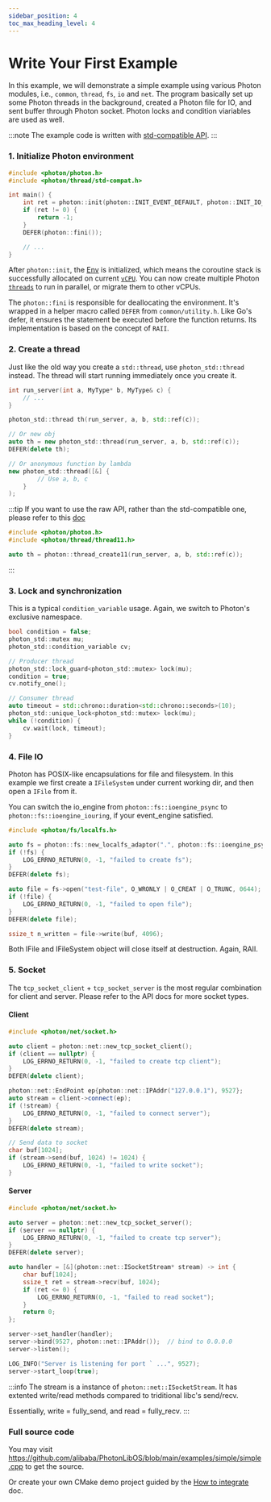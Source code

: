 ```yaml
---
sidebar_position: 4
toc_max_heading_level: 4
---
```


# Write Your First Example

In this example, we will demonstrate a simple example using various Photon modules,
i.e., `common`, `thread`, `fs`, `io` and `net`. The program basically set up some Photon threads
in the background, created a Photon file for IO, and sent buffer through Photon socket.
Photon locks and condition viariables are used as well.

:::note
The example code is written with [std-compatible API](../api/std-compatible-api).
:::

### 1. Initialize Photon environment

```cpp
#include <photon/photon.h>
#include <photon/thread/std-compat.h>

int main() {
	int ret = photon::init(photon::INIT_EVENT_DEFAULT, photon::INIT_IO_NONE);
    if (ret != 0) {
        return -1;
    }
    DEFER(photon::fini());

    // ...
}
```

After `photon::init`, the [Env](../api/env) is initialized, which means the coroutine stack is successfully allocated on current [`vCPU`](../api/vcpu-and-multicore). You can now create multiple Photon [`threads`](../api/thread) to run in parallel, or migrate them to other vCPUs.

The `photon::fini` is responsible for deallocating the environment. 
It's wrapped in a helper macro called `DEFER` from `common/utility.h`.
Like Go's defer, it ensures the statement be executed before the function returns.
Its implementation is based on the concept of `RAII`.

### 2. Create a thread

Just like the old way you create a `std::thread`, use `photon_std::thread` instead. The thread will start running immediately once you create it.

```cpp
int run_server(int a, MyType* b, MyType& c) {
	// ...
}

photon_std::thread th(run_server, a, b, std::ref(c));

// Or new obj
auto th = new photon_std::thread(run_server, a, b, std::ref(c));
DEFER(delete th);

// Or anonymous function by lambda
new photon_std::thread([&] {
		// Use a, b, c
	}
);
```

:::tip
If you want to use the raw API, rather than the std-compatible one, please refer to this [doc](../api/thread#thread_create11)

```cpp
#include <photon/photon.h>
#include <photon/thread/thread11.h>

auto th = photon::thread_create11(run_server, a, b, std::ref(c));
```

:::

### 3. Lock and synchronization

This is a typical `condition_variable` usage. Again, we switch to Photon's exclusive namespace.

```cpp
bool condition = false;
photon_std::mutex mu;
photon_std::condition_variable cv;

// Producer thread
photon_std::lock_guard<photon_std::mutex> lock(mu);
condition = true;
cv.notify_one();

// Consumer thread
auto timeout = std::chrono::duration<std::chrono::seconds>(10);
photon_std::unique_lock<photon_std::mutex> lock(mu);
while (!condition) {
    cv.wait(lock, timeout);
}
```

### 4. File IO

Photon has POSIX-like encapsulations for file and filesystem. In this example we first create a `IFileSystem` under current working dir, and then open a `IFile` from it. 

You can switch the io_engine from `photon::fs::ioengine_psync` to `photon::fs::ioengine_iouring`, if your event_engine satisfied.

```cpp
#include <photon/fs/localfs.h>

auto fs = photon::fs::new_localfs_adaptor(".", photon::fs::ioengine_psync);
if (!fs) {
    LOG_ERRNO_RETURN(0, -1, "failed to create fs");
}
DEFER(delete fs);

auto file = fs->open("test-file", O_WRONLY | O_CREAT | O_TRUNC, 0644);
if (!file) {
    LOG_ERRNO_RETURN(0, -1, "failed to open file");
}
DEFER(delete file);

ssize_t n_written = file->write(buf, 4096);
```

Both IFile and IFileSystem object will close itself at destruction. Again, RAII.

### 5. Socket

The `tcp_socket_client` + `tcp_socket_server` is the most regular combination for client and server. Please refer to the API docs for more socket types.

#### Client

```cpp
#include <photon/net/socket.h>

auto client = photon::net::new_tcp_socket_client();
if (client == nullptr) {
    LOG_ERRNO_RETURN(0, -1, "failed to create tcp client");
}
DEFER(delete client);

photon::net::EndPoint ep{photon::net::IPAddr("127.0.0.1"), 9527};
auto stream = client->connect(ep);
if (!stream) {
    LOG_ERRNO_RETURN(0, -1, "failed to connect server");
}
DEFER(delete stream);

// Send data to socket
char buf[1024];
if (stream->send(buf, 1024) != 1024) {
    LOG_ERRNO_RETURN(0, -1, "failed to write socket");
}
```

#### Server

```cpp
#include <photon/net/socket.h>

auto server = photon::net::new_tcp_socket_server();
if (server == nullptr) {
    LOG_ERRNO_RETURN(0, -1, "failed to create tcp server");
}
DEFER(delete server);

auto handler = [&](photon::net::ISocketStream* stream) -> int {       
    char buf[1024];
    ssize_t ret = stream->recv(buf, 1024);
    if (ret <= 0) {
        LOG_ERRNO_RETURN(0, -1, "failed to read socket");
    }     
    return 0;
};

server->set_handler(handler);
server->bind(9527, photon::net::IPAddr());	// bind to 0.0.0.0
server->listen();

LOG_INFO("Server is listening for port ` ...", 9527);
server->start_loop(true);
```

:::info
The stream is a instance of `photon::net::ISocketStream`. It has extented write/read methods compared to triditional libc's send/recv.

Essentially, write = fully_send, and read = fully_recv.
:::

### Full source code

You may visit https://github.com/alibaba/PhotonLibOS/blob/main/examples/simple/simple.cpp to get the source.

Or create your own CMake demo project guided by the [How to integrate](./how-to-integrate.md) doc.